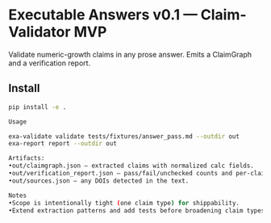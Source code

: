 # Executable Answers v0.1 — Claim-Validator MVP

Validate numeric-growth claims in any prose answer. Emits a ClaimGraph and a verification report.

## Install
```bash
pip install -e .

Usage

exa-validate validate tests/fixtures/answer_pass.md --outdir out
exa-report report --outdir out

Artifacts:
•out/claimgraph.json — extracted claims with normalized calc fields.
•out/verification_report.json — pass/fail/unchecked counts and per-claim details.
•out/sources.json — any DOIs detected in the text.

Notes
•Scope is intentionally tight (one claim type) for shippability.
•Extend extraction patterns and add tests before broadening claim types.
